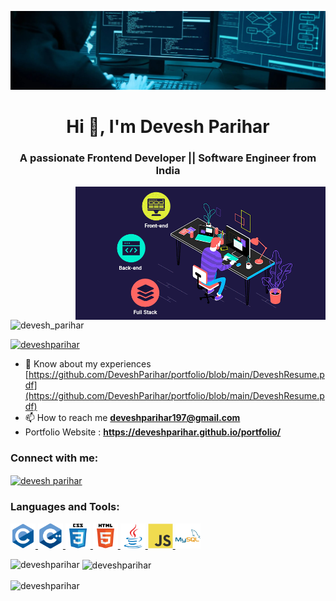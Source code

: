![logo](1698477736998.jfif)

<h1 align="center">Hi 👋, I'm Devesh Parihar</h1>

<h3 align="center">A passionate Frontend Developer || Software Engineer from India</h3>

<img align="right" alt="coding" width="400" src="1677431973169.gif">

<p align="left"> <img src="https://www.techsolutioners.com/wp-content/uploads/2022/09/website-develop.gif" width="200"alt="devesh_parihar" /> </p>

<p align="left"> <a href="https://github.com/ryo-ma/github-profile-trophy"><img src="https://github-profile-trophy.vercel.app/?username=deveshparihar" alt="deveshparihar" /></a> </p>

- 📄 Know about my experiences [https://github.com/DeveshParihar/portfolio/blob/main/DeveshResume.pdf](https://github.com/DeveshParihar/portfolio/blob/main/DeveshResume.pdf)
- 📫 How to reach me **deveshparihar197@gmail.com**
-  Portfolio Website : **https://deveshparihar.github.io/portfolio/**

<h3 align="left">Connect with me:</h3>
<p align="left">
<a href="https://linkedin.com/in/devesh parihar" target="blank"><img align="center" src="https://raw.githubusercontent.com/rahuldkjain/github-profile-readme-generator/master/src/images/icons/Social/linked-in-alt.svg" alt="devesh parihar" height="30" width="40" /></a>
</p>

<h3 align="left">Languages and Tools:</h3>
<p align="left"> <a href="https://www.cprogramming.com/" target="_blank" rel="noreferrer"> <img src="https://raw.githubusercontent.com/devicons/devicon/master/icons/c/c-original.svg" alt="c" width="40" height="40"/> </a> <a href="https://www.w3schools.com/cpp/" target="_blank" rel="noreferrer"> <img src="https://raw.githubusercontent.com/devicons/devicon/master/icons/cplusplus/cplusplus-original.svg" alt="cplusplus" width="40" height="40"/> </a> <a href="https://www.w3schools.com/css/" target="_blank" rel="noreferrer"> <img src="https://raw.githubusercontent.com/devicons/devicon/master/icons/css3/css3-original-wordmark.svg" alt="css3" width="40" height="40"/> </a> <a href="https://www.w3.org/html/" target="_blank" rel="noreferrer"> <img src="https://raw.githubusercontent.com/devicons/devicon/master/icons/html5/html5-original-wordmark.svg" alt="html5" width="40" height="40"/> </a> <a href="https://www.java.com" target="_blank" rel="noreferrer"> <img src="https://raw.githubusercontent.com/devicons/devicon/master/icons/java/java-original.svg" alt="java" width="40" height="40"/> </a> <a href="https://developer.mozilla.org/en-US/docs/Web/JavaScript" target="_blank" rel="noreferrer"> <img src="https://raw.githubusercontent.com/devicons/devicon/master/icons/javascript/javascript-original.svg" alt="javascript" width="40" height="40"/> </a> <a href="https://www.mysql.com/" target="_blank" rel="noreferrer"> <img src="https://raw.githubusercontent.com/devicons/devicon/master/icons/mysql/mysql-original-wordmark.svg" alt="mysql" width="40" height="40"/> </a> </p>

<p><img align="left" src="https://github-readme-stats.vercel.app/api/top-langs?username=deveshparihar&show_icons=true&locale=en&layout=compact" alt="deveshparihar" /></p>

<p>&nbsp;<img align="center" src="https://github-readme-stats.vercel.app/api?username=deveshparihar&show_icons=true&locale=en" alt="deveshparihar" /></p>

<p><img align="center" src="https://github-readme-streak-stats.herokuapp.com/?user=deveshparihar&" alt="deveshparihar" /></p>
